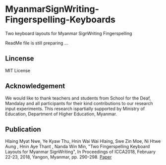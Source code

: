 # MyanmarSignWriting-Fingerspelling-Keyboards
Two keyboard layouts for Myanmar SignWriting Fingerspelling

ReadMe file is still preparing ...

## Lincense
MIT License

## Acknowledgement
We would like to thank teachers and students from School for the Deaf, Mandalay and all participants for their kind contributions to our research input experiments. This research ispartially supported by Ministry of Education, Department of Higher Education, Myanmar.

## Publication
Hlaing Myat Nwe, Ye Kyaw Thu, Hnin Wai Wai Hlaing, Swe Zin Moe, Ni Htwe Aung , Hnin Aye Thant , Nanda Win Min, "Two Fingerspelling Keyboard Layouts for Myanmar SignWriting", In Proceedings of ICCA2018, February 22-23, 2018, Yangon, Myanmar, pp. 290-298. [Paper](https://github.com/ye-kyaw-thu/MSL4Emergency/blob/master/publications/msw-fingerspelling-keyboards-ICCA2018.pdf)
